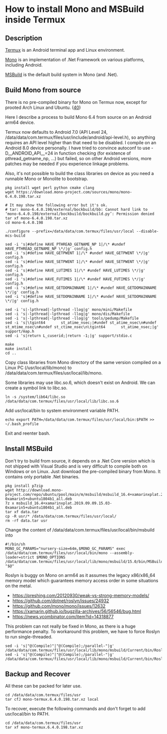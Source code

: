 ﻿# How to install Mono and MSBuild inside Termux

## Description

[Termux](https://github.com/termux/termux-app) is an Android terminal app and Linux environment.

[Mono](https://www.mono-project.com) is an implementation of .Net Framework on various platforms, including Android.

[MSBuild](https://github.com/microsoft/msbuild) is the default build system in Mono (and .Net).

## Build Mono from source

There is no pre-compiled binary for Mono on Termux now, except for prooted Arch Linux and Ubuntu. ([40](https://github.com/termux/termux-packages/issues/40))

Here I describe a process to build Mono 6.4 from source on an Android arm64 device.

Termux now defaults to Android 7.0 (API Level 24, /data/data/com.termux/files/usr/include/android/api-level.h), so anything requires an API level higher than that need to be disabled. I compile on an Android 8.0 device personally. I have tried to convince autoconf to use -D__ANDROID_API__=24 in function checking (for existence of pthread_getname_np, ...) but failed, so on other Android versions, more patches may be needed if you experience linkage problems.

Also, it's not possible to build the class libraries on device as you need a runnable Mono or Monolite to bootstrap.

    pkg install wget perl python cmake clang
    wget https://download.mono-project.com/sources/mono/mono-6.4.0.198.tar.xz

    # It may show the following error but it's ok.
    # tar: mono-6.4.0.198/external/bockbuild/bb: Cannot hard link to ‘mono-6.4.0.198/external/bockbuild/bockbuild.py’: Permission denied
    tar xf mono-6.4.0.198.tar.xz
    cd mono-6.4.0.198

    ./configure --prefix=/data/data/com.termux/files/usr/local --disable-mcs-build

    sed -i 's|#define HAVE_PTHREAD_GETNAME_NP 1|/\* #undef HAVE_PTHREAD_GETNAME_NP \*/|g' config.h
    sed -i 's|#define HAVE_GETPWENT 1|/\* #undef HAVE_GETPWENT \*/|g' config.h
    sed -i 's|#define HAVE_SETPWENT 1|/\* #undef HAVE_SETPWENT \*/|g' config.h
    sed -i 's|#define HAVE_LUTIMES 1|/\* #undef HAVE_LUTIMES \*/|g' config.h
    sed -i 's|#define HAVE_FUTIMES 1|/\* #undef HAVE_FUTIMES \*/|g' config.h
    sed -i 's|#define HAVE_GETDOMAINNAME 1|/\* #undef HAVE_GETDOMAINNAME \*/|g' config.h
    sed -i 's|#define HAVE_SETDOMAINNAME 1|/\* #undef HAVE_SETDOMAINNAME \*/|g' config.h

    sed -i 's|-lpthread|-lpthread -llog|g' mono/mini/Makefile
    sed -i 's|-lpthread|-lpthread -llog|g' mono/dis/Makefile
    sed -i 's|-lpthread|-lpthread -llog|g' tools/pedump/Makefile
    sed -i 's|\tgint64       st_atime_nsec;|#undef st_atime_nsec\n#undef st_mtime_nsec\n#undef st_ctime_nsec\n\tgint64       st_atime_nsec;|g' support/map.h
    sed -i 's|return L_cuserid;|return -1;|g' support/stdio.c

    make
    make install
    cd ..

Copy class libraries from Mono directory of the same version compiled on a Linux PC (/usr/local/lib/mono) to /data/data/com.termux/files/usr/local/lib/mono.

Some libraries may use libc.so.6, which doesn't exist on Android. We can create a symbol link to libc<span></span>.so.

    ln -s /system/lib64/libc.so /data/data/com.termux/files/usr/local/lib/libc.so.6

Add usr/local/bin to system environment variable PATH.

    echo export PATH=/data/data/com.termux/files/usr/local/bin:$PATH >> ~/.bash_profile

Exit and reenter bash.

## Install MSBuild

Don't try to build from source, it depends on a .Net Core version which is not shipped with Visual Studio and is very difficult to compile both on Windows or on Linux. Just download the pre-compiled binary from Mono. It contains only portable .Net binaries.

    pkg install p7zip
    wget http://download.mono-project.com/repo/ubuntu/pool/main/m/msbuild/msbuild_16.4+xamarinxplat.2019.09.09.15.03-0xamarin5+ubuntu1804b1_all.deb
    7z x msbuild_16.4+xamarinxplat.2019.09.09.15.03-0xamarin5+ubuntu1804b1_all.deb
    tar xf data.tar
    cp -R usr/* /data/data/com.termux/files/usr/local/
    rm -rf data.tar usr

Change the content of /data/data/com.termux/files/usr/local/bin/msbuild into

    #!/bin/sh
    MONO_GC_PARAMS="nursery-size=64m,$MONO_GC_PARAMS" exec /data/data/com.termux/files/usr/local/bin/mono --assembly-loader=strict $MONO_OPTIONS /data/data/com.termux/files/usr/local/lib/mono/msbuild/15.0/bin/MSBuild.dll "$@"

Roslyn is buggy on Mono on arm64 as it assumes the legacy x86/x86_64 memory model which guarantees memory access order in some situations on the metal.

* https://preshing.com/20120930/weak-vs-strong-memory-models/
* https://github.com/dotnet/roslyn/issues/24932
* https://github.com/mono/mono/issues/12632
* https://xamarin.github.io/bugzilla-archives/56/56546/bug.html
* https://news.ycombinator.com/item?id=14318877

This problem can not really be fixed in Mono, as there is a huge performance penalty. To workaround this problem, we have to force Roslyn to run single-threaded.

    sed -i 's|"@(Compile)"|"@(Compile);/parallel-"|g' /data/data/com.termux/files/usr/local/lib/mono/msbuild/Current/bin/Roslyn/Microsoft.CSharp.Core.targets
    sed -i 's|"@(Compile)"|"@(Compile);/parallel-"|g' /data/data/com.termux/files/usr/local/lib/mono/msbuild/Current/bin/Roslyn/Microsoft.VisualBasic.Core.targets

## Backup and Recover

All these can be packed for later use.

    cd /data/data/com.termux/files/usr
    tar cfJ mono-termux.6.4.0.198.tar.xz local

To recover, execute the following commands and don't forget to add usr/local/bin to PATH.

    cd /data/data/com.termux/files/usr
    tar xf mono-termux.6.4.0.198.tar.xz
